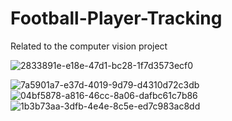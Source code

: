 # Football-Player-Tracking
Related to the computer vision project

![2833891e-e18e-47d1-bc28-1f7d3573ecf0](https://github.com/mjmaher987/Football-Player-Tracking/assets/77095635/31abc6c8-8aa1-499e-8573-6334bb520252)

![7a5901a7-e37d-4019-9d79-d4310d72c3db](https://github.com/mjmaher987/Football-Player-Tracking/assets/77095635/d698fd3e-32bc-4cbf-9bc0-6586ab4282db)
![04bf5878-a816-46cc-8a06-dafbc61c7b86](https://github.com/mjmaher987/Football-Player-Tracking/assets/77095635/a09f649b-9657-49cf-8265-6c6852ce2dc9)
![1b3b73aa-3dfb-4e4e-8c5e-ed7c983ac8dd](https://github.com/mjmaher987/Football-Player-Tracking/assets/77095635/b33a7945-5079-49f0-85dc-d9dd2cac7e92)
